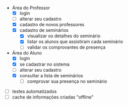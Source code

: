 - Área do Professor
    - [x] login
    - [ ] alterar seu cadastro
    - [x] cadastro de novos professores
    - [x] cadastro de seminários
        - [x] visualizar os detalhes do seminário
        - [x] listar os alunos que assistiram cada seminário
        - [ ] validar os comprovantes de presença

- Área do Aluno
    - [x] login
    - [x] se cadastrar no sistema
    - [ ] alterar seu cadastro
    - [x] consultar a lista de seminários
        - [ ] comprovar sua presença no seminário

- [ ] testes automatizados
- [ ] cache de informações criadas "offline"
